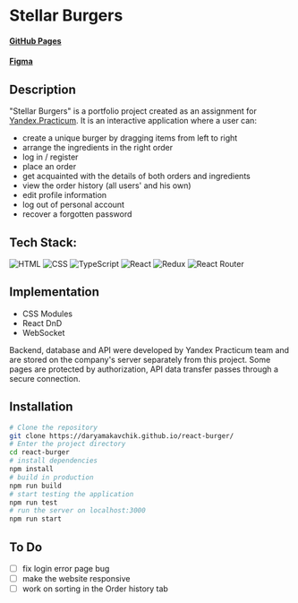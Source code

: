 # Stellar Burgers

#### [GitHub Pages](https://daryamakavchik.github.io/react-burger/)
#### [Figma](https://www.figma.com/file/ocw9a6hNGeAejl4F3G9fp8/React-_-%D0%9F%D1%80%D0%BE%D0%B5%D0%BA%D1%82%D0%BD%D1%8B%D0%B5-%D0%B7%D0%B0%D0%B4%D0%B0%D1%87%D0%B8-(3-%D0%BC%D0%B5%D1%81%D1%8F%D1%86%D0%B0)_external_link?node-id=2974:2989) 

## Description
"Stellar Burgers" is a portfolio project created as an assignment for [Yandex.Practicum](https://practicum.yandex.com/web/ "Web Development Program"). It is an interactive application where a user can:

- create a unique burger by dragging items from left to right
- arrange the ingredients in the right order
- log in / register
- place an order
- get acquainted with the details of both orders and ingredients
- view the order history (all users' and his own)
- edit profile information
- log out of personal account
- recover a forgotten password


## Tech Stack:
![HTML](https://img.shields.io/badge/html5-%23E34F26.svg?style=for-the-badge&logo=html5&logoColor=white)
![CSS](https://img.shields.io/badge/css3-%231572B6.svg?style=for-the-badge&logo=css3&logoColor=white)
![TypeScript](https://img.shields.io/badge/TypeScript-007ACC?style=for-the-badge&logo=typescript&logoColor=white)
![React](https://img.shields.io/badge/React-20232A?style=for-the-badge&logo=react&logoColor=61DAFB)
![Redux](https://img.shields.io/badge/Redux-593D88?style=for-the-badge&logo=redux&logoColor=white)
![React Router](https://img.shields.io/badge/React_Router-CA4245?style=for-the-badge&logo=react-router&logoColor=white)

## Implementation
* CSS Modules
* React DnD
* WebSocket

Backend, database and API were developed by Yandex Practicum team and are stored on the company's server separately from this project.
Some pages are protected by authorization, API data transfer passes through a secure connection.

## Installation

```bash
# Clone the repository
git clone https://daryamakavchik.github.io/react-burger/
# Enter the project directory
cd react-burger
# install dependencies
npm install
# build in production
npm run build
# start testing the application
npm run test
# run the server on localhost:3000
npm run start
```

## To Do
- [ ] fix login error page bug
- [ ] make the website responsive
- [ ] work on sorting in the Order history tab
